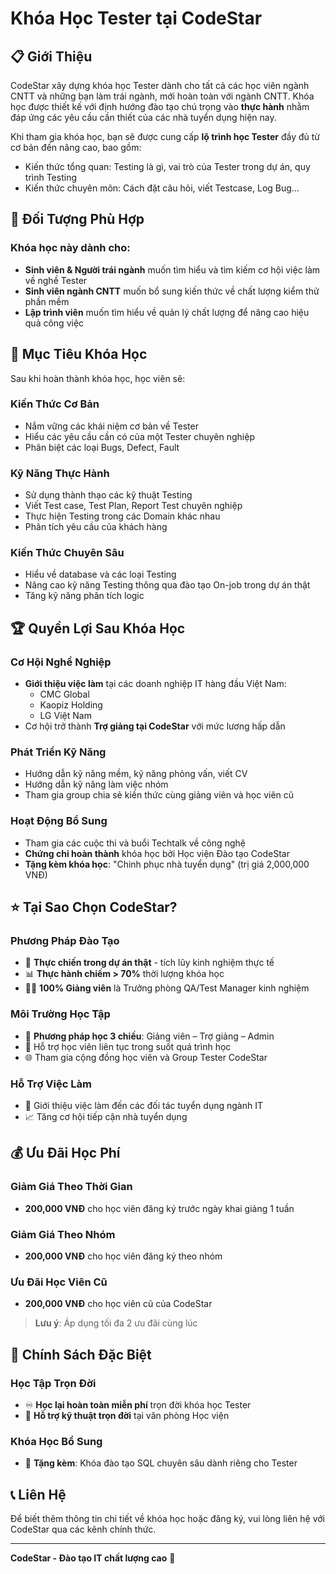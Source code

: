 # Khóa Học Tester tại CodeStar

## 📋 Giới Thiệu

CodeStar xây dựng khóa học Tester dành cho tất cả các học viên ngành CNTT và những bạn làm trái ngành, mới hoàn toàn với ngành CNTT. Khóa học được thiết kế với định hướng đào tạo chú trọng vào **thực hành** nhằm đáp ứng các yêu cầu cần thiết của các nhà tuyển dụng hiện nay.

Khi tham gia khóa học, bạn sẽ được cung cấp **lộ trình học Tester** đầy đủ từ cơ bản đến nâng cao, bao gồm:
- Kiến thức tổng quan: Testing là gì, vai trò của Tester trong dự án, quy trình Testing
- Kiến thức chuyên môn: Cách đặt câu hỏi, viết Testcase, Log Bug...

## 👥 Đối Tượng Phù Hợp

### Khóa học này dành cho:
- **Sinh viên & Người trái ngành** muốn tìm hiểu và tìm kiếm cơ hội việc làm về nghề Tester
- **Sinh viên ngành CNTT** muốn bổ sung kiến thức về chất lượng kiểm thử phần mềm
- **Lập trình viên** muốn tìm hiểu về quản lý chất lượng để nâng cao hiệu quả công việc

## 🎯 Mục Tiêu Khóa Học

Sau khi hoàn thành khóa học, học viên sẽ:

### Kiến Thức Cơ Bản
- Nắm vững các khái niệm cơ bản về Tester
- Hiểu các yêu cầu cần có của một Tester chuyên nghiệp
- Phân biệt các loại Bugs, Defect, Fault

### Kỹ Năng Thực Hành
- Sử dụng thành thạo các kỹ thuật Testing
- Viết Test case, Test Plan, Report Test chuyên nghiệp
- Thực hiện Testing trong các Domain khác nhau
- Phân tích yêu cầu của khách hàng

### Kiến Thức Chuyên Sâu
- Hiểu về database và các loại Testing
- Nâng cao kỹ năng Testing thông qua đào tạo On-job trong dự án thật
- Tăng kỹ năng phân tích logic

## 🏆 Quyền Lợi Sau Khóa Học

### Cơ Hội Nghề Nghiệp
- **Giới thiệu việc làm** tại các doanh nghiệp IT hàng đầu Việt Nam:
  - CMC Global
  - Kaopiz Holding  
  - LG Việt Nam
- Cơ hội trở thành **Trợ giảng tại CodeStar** với mức lương hấp dẫn

### Phát Triển Kỹ Năng
- Hướng dẫn kỹ năng mềm, kỹ năng phỏng vấn, viết CV
- Hướng dẫn kỹ năng làm việc nhóm
- Tham gia group chia sẻ kiến thức cùng giảng viên và học viên cũ

### Hoạt Động Bổ Sung
- Tham gia các cuộc thi và buổi Techtalk về công nghệ
- **Chứng chỉ hoàn thành** khóa học bởi Học viện Đào tạo CodeStar
- **Tặng kèm khóa học**: "Chinh phục nhà tuyển dụng" (trị giá 2,000,000 VNĐ)

## ⭐ Tại Sao Chọn CodeStar?

### Phương Pháp Đào Tạo
- 🎯 **Thực chiến trong dự án thật** - tích lũy kinh nghiệm thực tế
- 📊 **Thực hành chiếm > 70%** thời lượng khóa học
- 👨‍🏫 **100% Giảng viên** là Trưởng phòng QA/Test Manager kinh nghiệm

### Môi Trường Học Tập
- 🔄 **Phương pháp học 3 chiều**: Giảng viên – Trợ giảng – Admin
- 🤝 Hỗ trợ học viên liên tục trong suốt quá trình học
- 🌐 Tham gia cộng đồng học viên và Group Tester CodeStar

### Hỗ Trợ Việc Làm
- 💼 Giới thiệu việc làm đến các đối tác tuyển dụng ngành IT
- 📈 Tăng cơ hội tiếp cận nhà tuyển dụng

## 💰 Ưu Đãi Học Phí

### Giảm Giá Theo Thời Gian
- **200,000 VNĐ** cho học viên đăng ký trước ngày khai giảng 1 tuần

### Giảm Giá Theo Nhóm
- **200,000 VNĐ** cho học viên đăng ký theo nhóm

### Ưu Đãi Học Viên Cũ
- **200,000 VNĐ** cho học viên cũ của CodeStar

> **Lưu ý**: Áp dụng tối đa 2 ưu đãi cùng lúc

## 🎁 Chính Sách Đặc Biệt

### Học Tập Trọn Đời
- ♾️ **Học lại hoàn toàn miễn phí** trọn đời khóa học Tester
- 🔧 **Hỗ trợ kỹ thuật trọn đời** tại văn phòng Học viện

### Khóa Học Bổ Sung
- 🎯 **Tặng kèm**: Khóa đào tạo SQL chuyên sâu dành riêng cho Tester

## 📞 Liên Hệ

Để biết thêm thông tin chi tiết về khóa học hoặc đăng ký, vui lòng liên hệ với CodeStar qua các kênh chính thức.

---

**CodeStar - Đào tạo IT chất lượng cao** 🚀
